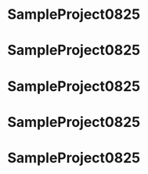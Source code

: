 # SampleProject0825
# SampleProject0825
# SampleProject0825
# SampleProject0825
# SampleProject0825
